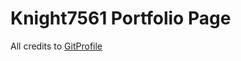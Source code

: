 
# Knight7561 Portfolio Page
All credits to <a href="https://github.com/arifszn/gitprofile"> GitProfile</a> <br>
